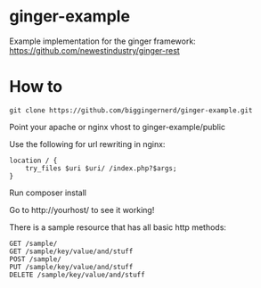 ginger-example
==============

Example implementation for the ginger framework: https://github.com/newestindustry/ginger-rest

How to
======

    git clone https://github.com/biggingernerd/ginger-example.git

Point your apache or nginx vhost to ginger-example/public

Use the following for url rewriting in nginx: 

    location / {
        try_files $uri $uri/ /index.php?$args;
    }

Run composer install

Go to http://yourhost/ to see it working!

There is a sample resource that has all basic http methods:

    GET /sample/
    GET /sample/key/value/and/stuff
    POST /sample/
    PUT /sample/key/value/and/stuff
    DELETE /sample/key/value/and/stuff
